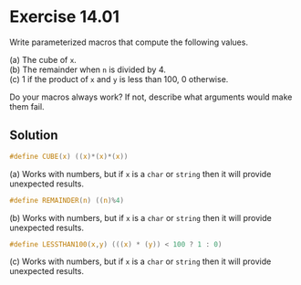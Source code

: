 # Exercise 14.01

Write parameterized macros that compute the following values.

(a) The cube of `x`.  
(b) The remainder when `n` is divided by 4.  
(c) 1 if the product of `x` and `y` is less than 100, 0 otherwise.  

Do your macros always work? If not, describe what arguments would make them fail.

## Solution

```c
#define CUBE(x) ((x)*(x)*(x))
```

(a) Works with numbers, but if `x` is a `char` or `string` then it will provide
unexpected results.

```c
#define REMAINDER(n) ((n)%4)
```

(b) Works with numbers, but if `x` is a `char` or `string` then it will provide
unexpected results.

```c
#define LESSTHAN100(x,y) (((x) * (y)) < 100 ? 1 : 0)
```

(c) Works with numbers, but if `x` is a `char` or `string` then it will provide
unexpected results.
